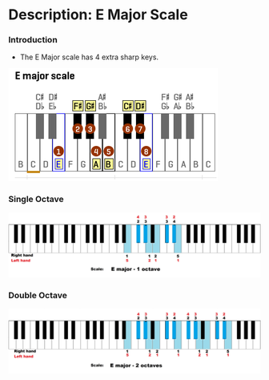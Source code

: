 # Description: E Major Scale

### Introduction
* The E Major scale has 4 extra sharp keys.

![](images/major-scale-06-e-major-scale.png)

### Single Octave
![](images/major-scale-06-e-major-scale-1-octave.jpg)

### Double Octave
![](images/major-scale-06-e-major-scale-2-octave.jpg)
